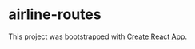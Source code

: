 # airline-routes 

This project was bootstrapped with [Create React App](https://github.com/facebookincubator/create-react-app).
